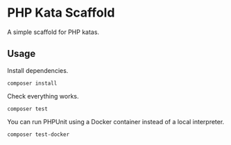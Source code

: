 # PHP Kata Scaffold

A simple scaffold for PHP katas.

## Usage

Install dependencies.

```shell
composer install
```

Check everything works.

```shell
composer test
```

You can run PHPUnit using a Docker container instead of a local interpreter.

```shell
composer test-docker
```